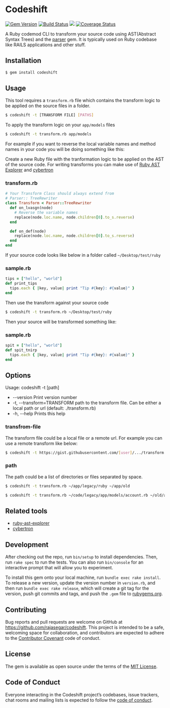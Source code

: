 # Codeshift

[![Gem Version](https://badge.fury.io/rb/codeshift.svg)](https://badge.fury.io/rb/codeshift)
[![Build Status](https://travis-ci.org/rajasegar/codeshift.svg?branch=master)](https://travis-ci.org/rajasegar/codeshift) 
![](https://ruby-gem-downloads-badge.herokuapp.com/codeshift?type=total&style=plastic&color=brightgreen&total_label=)
[![Coverage Status](https://coveralls.io/repos/github/rajasegar/codeshift/badge.svg?branch=master)](https://coveralls.io/github/rajasegar/codeshift?branch=master)

A Ruby codemod CLI to transform your source code using AST(Abstract Syntax Trees) and the [parser](https://github.com/whitequark/parser) gem. 
It is typically used on Ruby codebase like RAILS applications and other stuff.

## Installation

```sh
$ gem install codeshift
```


## Usage
This tool requires a `transform.rb` file which contains the transform logic to be 
applied on the source files in a folder.

```sh
$ codeshift -t [TRANSFORM FILE] [PATHS]
```

To apply the transform logic on your `app/models` files

```sh
$ codeshift -t transform.rb app/models
```

For example if you want to reverse the local variable names and method names in your code
you will be doing something like this:

Create a new Ruby file with the tranformation logic to be applied on the
AST of the source code. For writing transforms you can make use of 
[Ruby AST Explorer](https://ruby-ast-explorer.herokuapp.com/) and [cybertron](https://github.com/rajasegar/cybertron)

### transform.rb
```ruby
# Your Transform Class should always extend from 
# Parser:: TreeRewriter
class Transform < Parser::TreeRewriter
  def on_lvasgn(node)
    # Reverse the variable names
    replace(node.loc.name, node.children[0].to_s.reverse)
  end

  def on_def(node)
    replace(node.loc.name, node.children[0].to_s.reverse)
  end
end

```

If your source code looks like below in a folder called `~/Desktop/test/ruby`

### sample.rb
```ruby
tips = ["hello", "world"]
def print_tips
  tips.each { |key, value| print "Tip #{key}: #{value}" }
end
```

Then use the transform against your source code

```sh
$ codeshift -t transform.rb ~/Desktop/test/ruby
```

Then your source will be transformed something like:

### sample.rb
```ruby
spit = ["hello", "world"]
def spit_tnirp
  tips.each { |key, value| print "Tip #{key}: #{value}" }
end

```

## Options
Usage: codeshift -t <transform-file> [path]
* --version                    Print version number
* -t, --transform=TRANSFORM        path to the transform file. Can be either a local path or url
             (default: ./transform.rb)
* -h, --help                       Prints this help

### transfrom-file
The transform file could be a local file or a remote url. For example you can use a remote transform like below:

```sh
$ codeshift -t https://gist.githubusercontent.com/[user]/.../transform.rb ~/Desktop/test/ruby
```

### path
The path could be a list of directories or files separated by space.

```sh
$ codeshift -t transform.rb ~/app/legacy/ruby ~/app/old
```

```sh
$ codeshift -t transform.rb ~/code/legacy/app/models/account.rb ~/old/app/models/customer.rb
```

## Related tools
- [ruby-ast-explorer](https://github.com/rajasegar/ruby-ast-explorer)
- [cybertron](https://github.com/rajasegar/cybertron)

## Development

After checking out the repo, run `bin/setup` to install dependencies. Then, run `rake spec` to run the tests. You can also run `bin/console` for an interactive prompt that will allow you to experiment.

To install this gem onto your local machine, run `bundle exec rake install`. To release a new version, update the version number in `version.rb`, and then run `bundle exec rake release`, which will create a git tag for the version, push git commits and tags, and push the `.gem` file to [rubygems.org](https://rubygems.org).

## Contributing

Bug reports and pull requests are welcome on GitHub at https://github.com/rajasegar/codeshift. This project is intended to be a safe, welcoming space for collaboration, and contributors are expected to adhere to the [Contributor Covenant](http://contributor-covenant.org) code of conduct.

## License

The gem is available as open source under the terms of the [MIT License](https://opensource.org/licenses/MIT).

## Code of Conduct

Everyone interacting in the Codeshift project’s codebases, issue trackers, chat rooms and mailing lists is expected to follow the [code of conduct](https://github.com/rajasegar/codeshift/blob/master/CODE_OF_CONDUCT.md).
